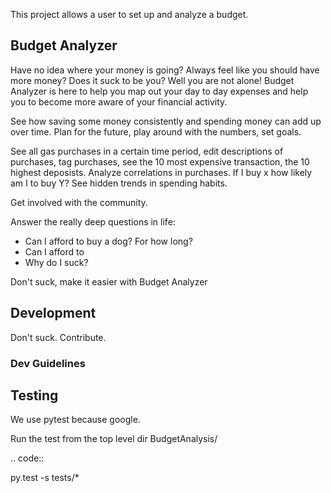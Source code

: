 This project allows a user to set up and analyze a budget.

## Budget Analyzer
Have no idea where your money is going? Always feel like you should have more money?
Does it suck to be you? Well you are not alone! Budget Analyzer is here to help you map out your day to day
expenses and help you to become more aware of your financial activity.

See how saving some money consistently and spending money
can add up over time. Plan for the future, play around with the numbers, set goals.

See all gas purchases in a certain time period, edit descriptions of purchases,
tag purchases, see the 10 most expensive transaction, the 10 highest deposists.
Analyze correlations in purchases. If I buy x how likely am I to buy Y?
See hidden trends in spending habits.

Get involved with the community. 

Answer the really deep questions in life:
- Can I afford to buy a dog? For how long?
- Can I afford to 
- Why do I suck?

Don't suck, make it easier with Budget Analyzer

## Development
Don't suck. Contribute.

### Dev Guidelines

## Testing
We use pytest because google.

Run the test from the top level dir BudgetAnalysis/

.. code:: 

  py.test -s tests/*
